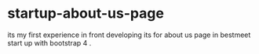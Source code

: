 # startup-about-us-page

its my first experience in front developing its for about us page in bestmeet start up with bootstrap 4 .
